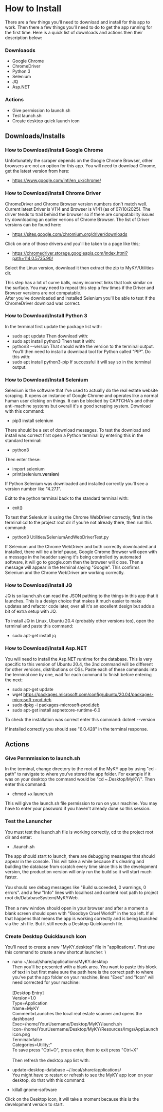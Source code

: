 # How to Install 

There are a few things you'll need to download and install for this app to work. Then there a few things you'll need to do to get the app running for the first time. Here is a quick list of downloads and actions then their description below:

### Downloaods
* Google Chrome
* ChromeDriver
* Python 3
* Selenium
* JQ
* Asp.NET
### Actions
* Give permission to launch.sh
* Test launch.sh
* Create desktop quick launch icon

## Downloads/Installs

### How to Download/Install Google Chrome
Unfortunately the scraper depends on the Google Chrome Browser, other browsers are not an option for this app. You will need to download Chrome, get the latest version from here: 
* https://www.google.com/intl/en_uk/chrome/

### How to Download/Install Chrome Driver
ChromeDriver and Chrome Browser version numbers don't match well. Current latest Driver is V114 and Browser is V141 (as of 07/10/2025). The driver tends to trail behind the browser so if there are compatability issues try downloading an earlier verions of Chrome Browser. The list of Driver versions can be found here:

* https://sites.google.com/chromium.org/driver/downloads

Click on one of those drivers and you'll be taken to a page like this;

* https://chromedriver.storage.googleapis.com/index.html?path=114.0.5735.90/

Select the Linux version, download it then extract the zip to MyKY/Utilities dir.

This step has a lot of curve balls, many incorrect links that look similar on the surface. You may need to repeat this step a few times if the Driver and Browser versions are not compatable. 
\
After you've downloaded and installed Selenium you'll be able to test if the ChromeDriver download was correct.

### How to Download/Install Python 3
In the terminal first update the package list with:
* sudo apt update
Then download with:
* sudo apt install python3
Then test it with:
* python3 --version
That should write the version to the terminal output. You'll then need to install a download tool for Python called "PIP". Do this with:
* sudo apt install python3-pip
If successful it will say so in the terminal output. 

### How to Download/Install Selenium
Selenium is the software that I've used to actually do the real estate website scraping. It opens an instance of Google Chrome and operates like a normal human user clicking on things. It can be blocked by CAPTCHA's and other anti-machine systems but overall it's a good scraping system. Download with this command:

* pip3 install selenium

There should be a set of download messages. To test the download and install was correct first open a Python terminal by entering this in the standard terminal:

* python3

Then enter these:

* import selenium
* print(selenium.__version__)

If Python Selenium was downloaded and installed correctly you'll see a version number like "4.27.1".

Exit to the python terminal back to the standard terminal with:

* exit()

To test that Selenium is using the Chrome WebDriver correctly, first in the terminal cd to the project root dir if you're not already there, then run this command:
 
 * python3 Utilities/SeleniumAndWebDriverTest.py

 If Selenium and the Chrome WebDriver and both correctly downloaded and installed, there will be a brief pause, Google Chrome Browser will open with a message in the headder saying it's being controlled by automated software, it will go to google.com then the browser will close. Then a message will appear in the terminal saying "Google". This confirms Selenium and the Chrome WebDriver are working correctly. 



### How to Download/Install JQ
JQ is so launch.sh can read the JSON pathing to the things in this app that it launches. This is a design choice that makes it much easier to make updates and refactor code later, over all it's an excellent design but adds a bit of extra setup with JQ. 

To install JQ in Linux, Ubuntu 20.4 (probably other versions too), open the terminal and paste this command: 
* sudo apt-get install jq

### How to Download/Install Asp.NET
You will need to install the Asp.NET runtime for the database. This is very specific to this version of Ubuntu 20.4, the 2nd command will be different for other versions, distributions or OSs. Paste each of these commands into the terminal one by one, wait for each command to finish before entering the next:

* sudo apt-get update
* wget https://packages.microsoft.com/config/ubuntu/20.04/packages-microsoft-prod.deb
* sudo dpkg -i packages-microsoft-prod.deb
* sudo apt-get install aspnetcore-runtime-6.0

To check the installation was correct enter this command:
 dotnet --version

 If installed correctly you should see "6.0.428" in the terminal response. 

## Actions

### Give Permmission to launch.sh
In the terminal, change directory to the root of the MyKY app by using "cd -path" to navigate to where you've stored the app folder. For example if it was on your desktop the command would be "cd ~.Desktop/MyKY/". Then enter this command:

* chmod +x launch.sh

This will give the launch.sh file permission to run on your machine. You may have to enter your password if you haven't already done so this session.

### Test the Lanuncher
You must test the launch.sh file is working correctly, cd to the project root dir and enter:

* ./launch.sh


The app should start to launch, there are debugging messages that should appear in the console. This will take a while because it's clearing and building the database from scratch every time since this is the development version, the production version will only run the build so it will start much faster. 
\
\
You should see debug messages like "Build succeeded, 0 warnings, 0 errors". and a few "Info" lines with localhost and content root path to project root dir/DatabaseSystem/MyKYWeb.
\
\
Then a new window should open in your browser and after a moment a blank screen should open with "Goodbye Cruel World!" in the top left. If all that happens that means the app is working correctly and is being launched via the .sh file. But it still needs a Desktop Quicklaunch file.


### Create Desktop Quicklaunch Icon
You'll need to create a new "MyKY.desktop" file in "applications". First use this command to create a new shortcut launcher:
\ 
* nano ~/.local/share/applications/MyKY.desktop
\
Then you'll be presented with a blank area. You want to paste this block of text in but first make sure the path here is the correct path to where you've put the app folder on your machine, lines "Exec" and "Icon" will need corrected for your machine: 
\
\
[Desktop Entry]\
Version=1.0\
Type=Application\
Name=MyKY\
Comment=Launches the local real estate scanner and opens the dashboard\
Exec=/home/YourUsername/Desktop/MyKY/launch.sh\
Icon=/home/YourUsername/Desktop/MyKY/Resources/Imgs/AppLaunchIcon.png\
Terminal=false\
Categories=Utility;"\
To save press "Ctrl+O", press enter, then to exit press "Ctrl+X" \
\
Then refresh the desktop app list with:

* update-desktop-database ~/.local/share/applications/
\
You might have to restart or refresh to see the MyKY app icon on your desktop, do that with this command:

* killall gnome-software

Click on the Desktop icon, it will take a moment because this is the development version to start.

